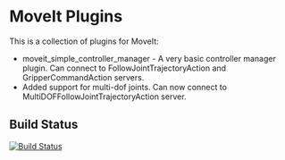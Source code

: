MoveIt Plugins
==============

This is a collection of plugins for MoveIt:
 - moveit_simple_controller_manager - A very basic controller manager plugin. Can connect to FollowJointTrajectoryAction and GripperCommandAction servers.
 - Added support for multi-dof joints. Can now connect to MultiDOFFollowJointTrajectoryAction server.

## Build Status

[![Build Status](https://travis-ci.org/ros-planning/moveit_plugins.png?branch=hydro-devel)](https://travis-ci.org/ros-planning/moveit_plugins)
